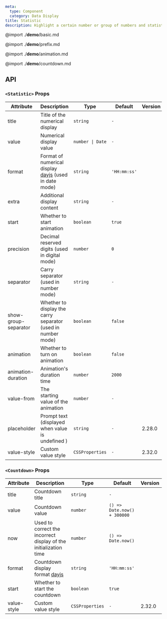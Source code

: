 ```yaml
meta:
  type: Component
  category: Data Display
title: Statistic
description: Highlight a certain number or group of numbers and statistical data with descriptions.
```

@import ./**demo**/basic.md

@import ./**demo**/prefix.md

@import ./**demo**/animation.md

@import ./**demo**/countdown.md

## API

### `<Statistic>` Props

|Attribute|Description|Type|Default|Version|
|---|---|---|---|---|
|title|Title of the numerical display|`string`|`-`||
|value|Numerical display value|`number \| Date`|`-`||
|format|Format of numerical display [dayjs](https://day.js.org/docs/en/display/format) (used in date mode)|`string`|`'HH:mm:ss'`||
|extra|Additional display content|`string`|`-`||
|start|Whether to start animation|`boolean`|`true`||
|precision|Decimal reserved digits (used in digital mode)|`number`|`0`||
|separator|Carry separator (used in number mode)|`string`|`-`||
|show-group-separator|Whether to display the carry separator (used in number mode)|`boolean`|`false`||
|animation|Whether to turn on animation|`boolean`|`false`||
|animation-duration|Animation's duration time|`number`|`2000`||
|value-from|The starting value of the animation|`number`|`-`||
|placeholder|Prompt text (displayed when value is undefined )|`string`|`-`|2.28.0|
|value-style|Custom value style|`CSSProperties`|`-`|2.32.0|

### `<Countdown>` Props

|Attribute|Description|Type|Default|Version|
|---|---|---|---|---|
|title|Countdown title|`string`|`-`||
|value|Countdown value|`number`|`() => Date.now() + 300000`||
|now|Used to correct the incorrect display of the initialization time|`number`|`() => Date.now()`||
|format|Countdown display format [dayjs](https://day.js.org/docs/en/display/format)|`string`|`'HH:mm:ss'`||
|start|Whether to start the countdown|`boolean`|`true`||
|value-style|Custom value style|`CSSProperties`|`-`|2.32.0|